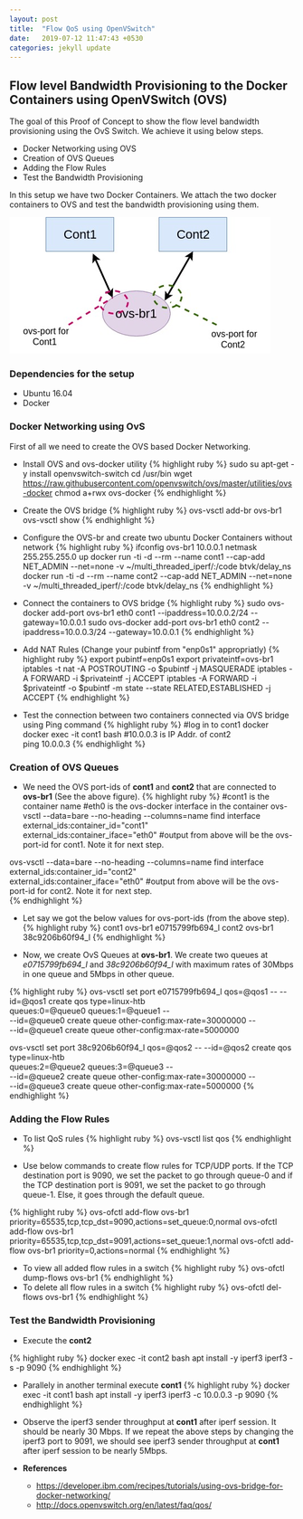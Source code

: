 ```yaml
---
layout: post
title:  "Flow QoS using OpenVSwitch"
date:   2019-07-12 11:47:43 +0530
categories: jekyll update
---
```



## Flow level Bandwidth Provisioning to the Docker Containers using OpenVSwitch (OVS)

The goal of this Proof of Concept to show the flow level bandwidth provisioning using the OvS Switch. 
We achieve it using below steps.
*    Docker Networking using OVS 
*    Creation of OVS Queues 
*    Adding the Flow Rules
*    Test the Bandwidth Provisioning 


In this setup we have two Docker Containers. We attach the two docker containers to OVS and test the bandwidth provisioning using them. 

![Alt text](/assets/flowOVS.jpg?raw=true "OVS Setup")

### Dependencies for the setup
*    Ubuntu 16.04 
*    Docker

### Docker Networking using OvS

First of all we need to create the OVS based Docker Networking. 

*   Install OVS and ovs-docker utility
{% highlight ruby %}
sudo su
apt-get -y install openvswitch-switch
cd /usr/bin
wget https://raw.githubusercontent.com/openvswitch/ovs/master/utilities/ovs-docker
chmod a+rwx ovs-docker
{% endhighlight %}

*  Create the OVS bridge
{% highlight ruby %}
ovs-vsctl add-br ovs-br1
ovs-vsctl show
{% endhighlight %}
*  Configure the OVS-br and create two ubuntu Docker Containers without network
{% highlight ruby %}
ifconfig ovs-br1 10.0.0.1 netmask 255.255.255.0 up
docker run -ti -d --rm --name cont1 --cap-add NET_ADMIN --net=none -v ~/multi_threaded_iperf/:/code btvk/delay_ns
docker run -ti -d --rm --name cont2 --cap-add NET_ADMIN --net=none -v ~/multi_threaded_iperf/:/code btvk/delay_ns
{% endhighlight %}

*  Connect the containers to OVS bridge 
{% highlight ruby %}
sudo ovs-docker add-port ovs-br1 eth0 cont1 --ipaddress=10.0.0.2/24 --gateway=10.0.0.1
sudo ovs-docker add-port ovs-br1 eth0 cont2 --ipaddress=10.0.0.3/24 --gateway=10.0.0.1
{% endhighlight %}

*  Add NAT Rules (Change your pubintf from "enp0s1" appropriatly)
{% highlight ruby %}
export pubintf=enp0s1
export privateintf=ovs-br1
iptables -t nat -A POSTROUTING -o $pubintf -j MASQUERADE
iptables -A FORWARD -i $privateintf -j ACCEPT
iptables -A FORWARD -i $privateintf -o $pubintf -m state --state RELATED,ESTABLISHED -j ACCEPT
{% endhighlight %}

*  Test the connection between two containers connected via OVS bridge using Ping command
{% highlight ruby %}
#log in to cont1 docker 
docker exec -it cont1 bash
#10.0.0.3 is IP Addr. of cont2  
ping 10.0.0.3
{% endhighlight %}

### Creation of OVS Queues

* We need the OVS port-ids of **cont1** and **cont2** that are connected to **ovs-br1** (See the above figure). 
{% highlight ruby %}
#cont1 is the container name
#eth0 is the ovs-docker interface in the container
ovs-vsctl --data=bare --no-heading --columns=name find interface \
             external_ids:container_id="cont1"  \
             external_ids:container_iface="eth0"
#output from above will be the ovs-port-id for cont1. Note it for next step.  

ovs-vsctl --data=bare --no-heading --columns=name find interface \
             external_ids:container_id="cont2"  \
             external_ids:container_iface="eth0"
#output from above will be the ovs-port-id for cont2. Note it for next step.             
{% endhighlight %}

* Let say we got the below values for ovs-port-ids (from the above step).
{% highlight ruby %}
cont1 ovs-br1 e0715799fb694_l
cont2 ovs-br1 38c9206b60f94_l
{% endhighlight %}

* Now, we create OvS Queues at **ovs-br1**. We create two queues at _e0715799fb694_l_ and _38c9206b60f94_l_ with maximum rates of 30Mbps in one queue and 5Mbps in other queue.

{% highlight ruby %}
ovs-vsctl set port e0715799fb694_l qos=@qos1 -- --id=@qos1 create qos type=linux-htb \
    queues:0=@queue0 queues:1=@queue1 -- \
    --id=@queue0 create queue other-config:max-rate=30000000 -- \
    --id=@queue1 create queue other-config:max-rate=5000000

ovs-vsctl set port 38c9206b60f94_l qos=@qos2 -- --id=@qos2 create qos type=linux-htb \
    queues:2=@queue2 queues:3=@queue3 -- \
    --id=@queue2 create queue other-config:max-rate=30000000 -- \
    --id=@queue3 create queue other-config:max-rate=5000000
{% endhighlight %}


### Adding the Flow Rules
* To list QoS rules
{% highlight ruby %}
ovs-vsctl list qos
{% endhighlight %}

* Use below commands to create flow rules for TCP/UDP ports. If the TCP destination port is 9090, we set the packet to go through queue-0 and if the TCP destination port is 9091, we set the packet to go through queue-1. Else, it goes through the default queue.

{% highlight ruby %}
ovs-ofctl add-flow ovs-br1 priority=65535,tcp,tcp_dst=9090,actions=set_queue:0,normal
ovs-ofctl add-flow ovs-br1 priority=65535,tcp,tcp_dst=9091,actions=set_queue:1,normal
ovs-ofctl add-flow ovs-br1 priority=0,actions=normal
{% endhighlight %}

* To view all added flow rules in a switch
{% highlight ruby %}
ovs-ofctl dump-flows ovs-br1
{% endhighlight %}
* To delete all flow rules in a switch
{% highlight ruby %}
ovs-ofctl del-flows ovs-br1
{% endhighlight %}

### Test the Bandwidth Provisioning
* Execute the **cont2**

{% highlight ruby %}
docker exec -it cont2 bash
apt install -y iperf3
iperf3 -s -p 9090
{% endhighlight %}

* Parallely in another terminal execute **cont1**
{% highlight ruby %}
docker exec -it cont1 bash
apt install -y iperf3
iperf3 -c 10.0.0.3 -p 9090
{% endhighlight %}

* Observe the iperf3 sender throughput at **cont1** after  iperf session. It should be nearly 30 Mbps. If we repeat the above steps by changing the iperf3 port to 9091, we should see iperf3 sender throughput at **cont1** after  iperf session to be nearly 5Mbps.



* **References**
    * https://developer.ibm.com/recipes/tutorials/using-ovs-bridge-for-docker-networking/
    * http://docs.openvswitch.org/en/latest/faq/qos/





